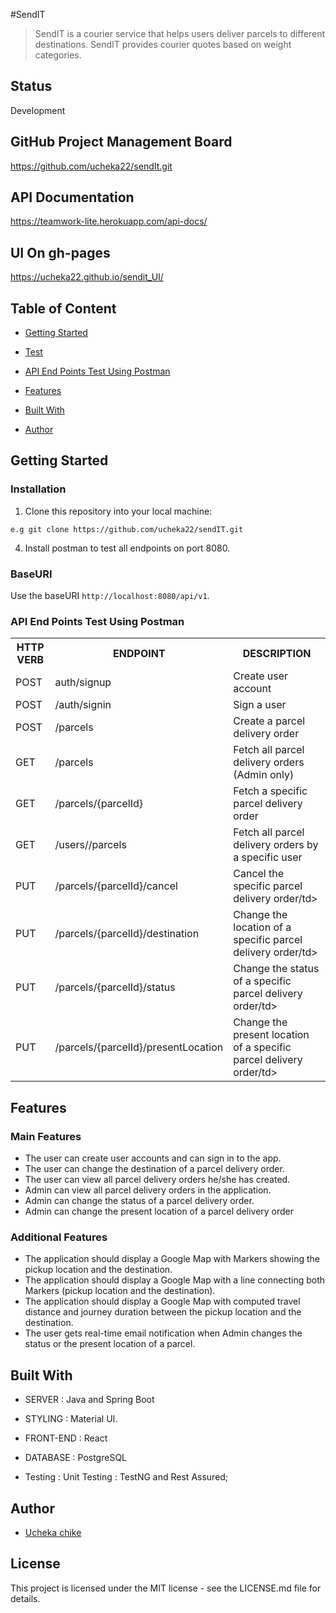#SendIT
> SendIT is a courier service that helps users deliver parcels to different destinations. SendIT provides courier quotes based on weight categories.

## Status
Development

## GitHub Project Management Board
https://github.com/ucheka22/sendIt.git

## API Documentation
https://teamwork-lite.herokuapp.com/api-docs/

## UI On gh-pages
https://ucheka22.github.io/sendit_UI/

## Table of Content
 * [Getting Started](#getting-started)

 * [Test](#test)
 
 * [API End Points Test Using Postman](#api-end-points-test-using-postman)
 
 * [Features](#features)
 
 * [Built With](#built-with)
 
 * [Author](#author)


## Getting Started

### Installation
1. Clone this repository into your local machine:
```
e.g git clone https://github.com/ucheka22/sendIT.git
```

4. Install postman to test all endpoints on port 8080.

### BaseURI
Use the baseURI  ```http://localhost:8080/api/v1```.

### API End Points Test Using Postman

<table>
<tr><th>HTTP VERB</th><th>ENDPOINT</th><th>DESCRIPTION</th></tr>

<tr><td>POST</td> <td>auth/signup</td><td> Create user account</td></tr>

<tr><td>POST</td> <td>/auth/signin</td>  <td>Sign a user</td></tr>

<tr><td>POST</td> <td>/parcels</td><td>Create a parcel delivery order</td></tr>

<tr><td>GET</td><td>/parcels</td><td>Fetch all parcel delivery orders (Admin only)</td></tr>

<tr><td>GET</td> <td>/parcels/{parcelId}</td><td>Fetch a specific parcel delivery order</td></tr>

<tr><td>GET</td> <td>/users/<userId>/parcels</td>  <td>Fetch all parcel delivery orders by a specific user</td></tr>

<tr><td>PUT</td> <td>/parcels/{parcelId}/cancel</td><td>Cancel the specific parcel delivery order/td></tr>

<tr><td>PUT</td> <td>/parcels/{parcelId}/destination</td><td>Change the location of a specific parcel delivery order/td></tr>

<tr><td>PUT</td> <td>/parcels/{parcelId}/status</td><td>Change the status of a specific parcel delivery order/td></tr>

<tr><td>PUT</td> <td>/parcels/{parcelId}/presentLocation</td><td>Change the present location of a specific parcel delivery order/td></tr>

</table>

## Features

 ### Main Features
 * The user can create user accounts and can sign in to the app. 
 * The user can change the destination of a parcel delivery order. 
 * The user can view all parcel delivery orders he/she has created. 
 * Admin can view all parcel delivery orders in the application. 
 * Admin can change the status of a parcel delivery order. 
 * Admin can change the present location of a parcel delivery order
 
 ### Additional Features

 * The application should display a Google Map with Markers showing the pickup location and the destination. 
 * The application should display a Google Map with a line connecting both Markers (pickup location and the		destination). 
 * The application should display a Google Map with computed travel distance and journey duration between the pickup location and the destination. 
 * The user gets real-time email notification when Admin changes the status or the present location of a parcel.

## Built With

* SERVER : Java and Spring Boot

* STYLING : Material UI.

* FRONT-END : React 

* DATABASE : PostgreSQL

* Testing : Unit Testing : TestNG and Rest Assured;

## Author
*  [Ucheka chike](https://twitter.com/ucheka_wilson)

## License
This project is licensed under the MIT license - see the LICENSE.md file for details.


